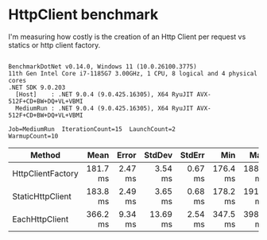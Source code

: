# HttpClient benchmark

I'm measuring how costly is the creation of an Http Client per request vs statics or http client factory.

```

BenchmarkDotNet v0.14.0, Windows 11 (10.0.26100.3775)
11th Gen Intel Core i7-1185G7 3.00GHz, 1 CPU, 8 logical and 4 physical cores
.NET SDK 9.0.203
  [Host]    : .NET 9.0.4 (9.0.425.16305), X64 RyuJIT AVX-512F+CD+BW+DQ+VL+VBMI
  MediumRun : .NET 9.0.4 (9.0.425.16305), X64 RyuJIT AVX-512F+CD+BW+DQ+VL+VBMI

Job=MediumRun  IterationCount=15  LaunchCount=2  
WarmupCount=10  

```
| Method            | Mean     | Error   | StdDev   | StdErr  | Min      | Max      | Op/s  | Allocated |
|------------------ |---------:|--------:|---------:|--------:|---------:|---------:|------:|----------:|
| HttpClientFactory | 181.7 ms | 2.47 ms |  3.54 ms | 0.67 ms | 176.4 ms | 188.6 ms | 5.504 | 109.66 KB |
| StaticHttpClient  | 183.8 ms | 2.49 ms |  3.65 ms | 0.68 ms | 178.2 ms | 191.4 ms | 5.441 | 108.88 KB |
| EachHttpClient    | 366.2 ms | 9.34 ms | 13.69 ms | 2.54 ms | 347.5 ms | 398.2 ms | 2.731 | 146.41 KB |
